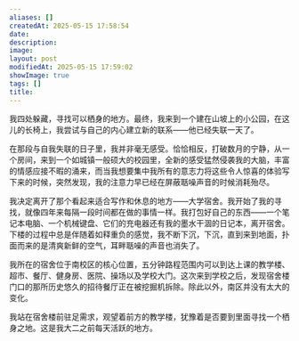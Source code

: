```yaml
---
aliases: []
createdAt: 2025-05-15 17:58:54
date: 
description: 
image: 
layout: post
modifiedAt: 2025-05-15 17:59:02
showImage: true
tags: []
title: 
---
```

我四处躲藏，寻找可以栖身的地方。最终，我来到一个建在山坡上的小公园，在这儿的长椅上，我尝试与自己的内心建立新的联系——他已经失联一天了。

在那段与自我失联的日子里，我并非毫无感受。恰恰相反，打破数月的宁静，从一个房间，来到一个如城镇一般硕大的校园里，全新的感受猛然侵袭我的大脑，丰富的情感应接不暇的涌来，而当我想要集中我所有的意志力将这些令人惊喜的体验写下来的时候，突然发现，我的注意力早已经在屏蔽聒噪声音的时候消耗殆尽。

我决定离开了那个看起来适合写作和休息的地方——大学宿舍。我开始了我的寻找，就像四年来每隔一段时间都在做的事情一样。我打包好自己的东西——一个笔记本电脑、一个机械键盘、它们的充电器还有我的墨水干涸的日记本，离开宿舍。下楼的过程中总是伴随着如释重负的感觉，我不断下沉，下沉，直到来到地面，扑面而来的是清爽新鲜的空气，耳畔聒噪的声音也消失了。

我所在的宿舍位于南校区的核心位置，五分钟路程范围内可以到达上课的教学楼、超市、餐厅、健身房、医院、操场以及学校大门。这次来到学校之后，发现宿舍楼门口的那所历史悠久的招待餐厅正在被挖掘机拆除。除此以外，南区并没有太大的变化。

我站在宿舍楼前驻足需求，观望着前方的教学楼，犹豫着是否要到里面寻找一个栖身之地。这是我大二之前每天活跃的地方。